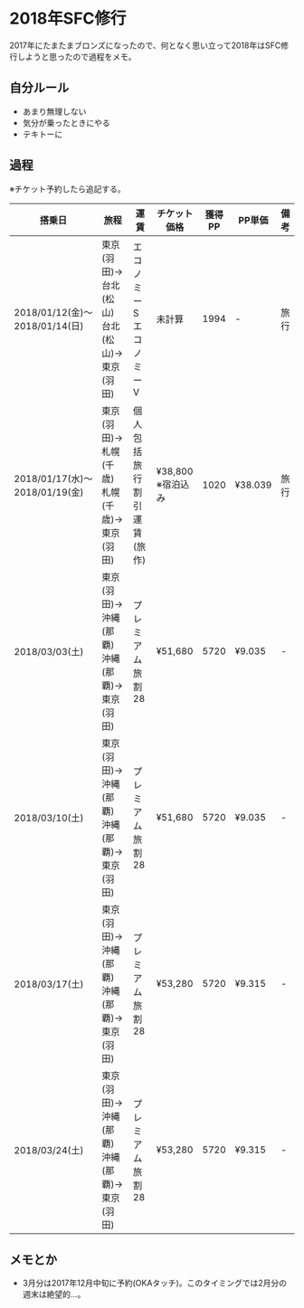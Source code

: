 # 2018年SFC修行
2017年にたまたまブロンズになったので、何となく思い立って2018年はSFC修行しようと思ったので過程をメモ。

## 自分ルール
* あまり無理しない
* 気分が乗ったときにやる
* テキトーに

## 過程
※チケット予約したら追記する。

搭乗日 | 旅程 | 運賃 | チケット価格 | 獲得PP | PP単価 | 備考
--- | --- | --- | --- | --- | --- | --- 
2018/01/12(金)〜<br>2018/01/14(日) | 東京(羽田)→台北(松山)<br>台北(松山)→東京(羽田) | エコノミーS<br>エコノミーV | 未計算 | 1994 | - | 旅行
2018/01/17(水)〜<br>2018/01/19(金) | 東京(羽田)→札幌(千歳)<br>札幌(千歳)→東京(羽田) | 個人包括旅行割引運賃(旅作) | ¥38,800<br>※宿泊込み | 1020 | ¥38.039 | 旅行
2018/03/03(土) | 東京(羽田)→沖縄(那覇)<br>沖縄(那覇)→東京(羽田) | プレミアム旅割28 | ¥51,680 | 5720 | ¥9.035 | -
2018/03/10(土) | 東京(羽田)→沖縄(那覇)<br>沖縄(那覇)→東京(羽田) | プレミアム旅割28 | ¥51,680 | 5720 | ¥9.035 | -
2018/03/17(土) | 東京(羽田)→沖縄(那覇)<br>沖縄(那覇)→東京(羽田) | プレミアム旅割28 | ¥53,280 | 5720 | ¥9.315 | -
2018/03/24(土) | 東京(羽田)→沖縄(那覇)<br>沖縄(那覇)→東京(羽田) | プレミアム旅割28 | ¥53,280 | 5720 | ¥9.315 | -

## メモとか
* 3月分は2017年12月中旬に予約(OKAタッチ)。このタイミングでは2月分の週末は絶望的…。
